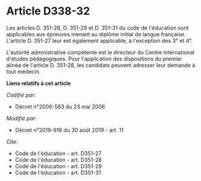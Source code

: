 # Article D338-32

Les articles D. 351-28, D. 351-29 et D. 351-31 du code de l'éducation sont applicables aux épreuves menant au diplôme initial
de langue française. L'article D. 351-27 leur est également applicable, à l'exception des 3° et 4°.

L'autorité administrative compétente est le directeur du Centre international d'études pédagogiques. Pour l'application des
dispositions du premier alinéa de l'article D. 351-28, les candidats peuvent adresser leur demande à tout médecin.

**Liens relatifs à cet article**

_Codifié par_:

  - Décret n°2006-583 du 23 mai 2006

_Modifié par_:

  - Décret n°2019-918 du 30 août 2019 - art. 11

_Cite_:

  - Code de l'éducation - art. D351-27
  - Code de l'éducation - art. D351-28
  - Code de l'éducation - art. D351-29
  - Code de l'éducation - art. D351-31
